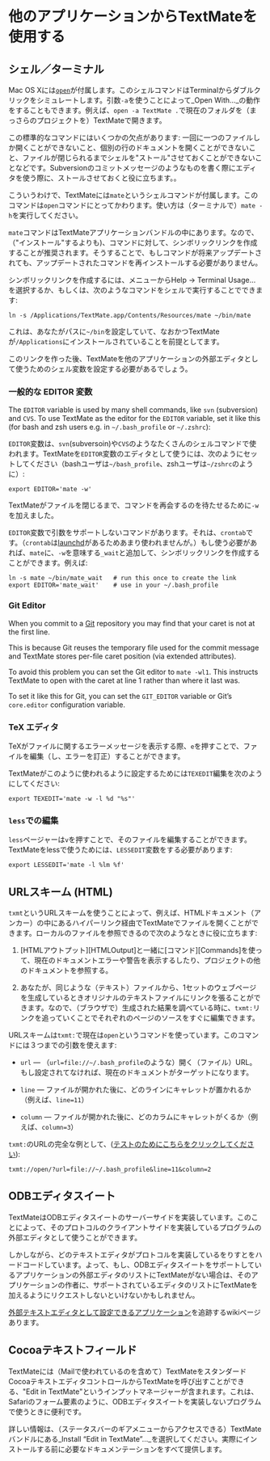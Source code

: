 # 他のアプリケーションからTextMateを使用する

## シェル／ターミナル

Mac OS Xには[`open`](http://developer.apple.com/documentation/Darwin/Reference/ManPages/man1/open.1.html)が付属します。このシェルコマンドはTerminalからダブルクリックをシミュレートします。引数`-a`を使うことによって_Open With…_の動作をすることもできます。例えば、`open -a TextMate .`で現在のフォルダを（まっさらのプロジェクトを）TextMateで開きます。

この標準的なコマンドにはいくつかの欠点があります: 一回に一つのファイルしか開くことができないこと、個別の行のドキュメントを開くことができないこと、ファイルが閉じられるまでシェルを"ストール"させておくことができないことなどです。Subversionのコミットメッセージのようなものを書く際にエディタを使う際に、ストールさせておくと役に立ちます。。

こういうわけで、TextMateには`mate`というシェルコマンドが付属します。このコマンドは`open`コマンドにとってかわります。使い方は（ターミナルで）`mate -h`を実行してください。

`mate`コマンドはTextMateアプリケーションバンドルの中にあります。なので、（"インストール"するよりも)、コマンドに対して、シンボリックリンクを作成することが推奨されます。そうすることで、もしコマンドが将来アップデートされても、アップデートされたコマンドを再インストールする必要がありません。

シンボリックリンクを作成するには、メニューからHelp &#x2192; Terminal Usage… を選択するか、もしくは、次のようなコマンドをシェルで実行することでできます:

    
    ln -s /Applications/TextMate.app/Contents/Resources/mate ~/bin/mate

これは、あなたがパスに`~/bin`を設定していて、なおかつTextMateが`/Applications`にインストールされていることを前提としてます。

このリンクを作った後、TextMateを他のアプリケーションの外部エディタとして使うためのシェル変数を設定する必要があるでしょう。

### 一般的な EDITOR 変数

The `EDITOR` variable is used by many shell commands, like `svn` (subversion) and `CVS`. To use TextMate as the editor for the `EDITOR` variable, set it like this (for bash and zsh users e.g. in `~/.bash_profile` or `~/.zshrc`):

`EDITOR`変数は、`svn`(subversoin)や`CVS`のようなたくさんのシェルコマンドで使われます。TextMateを`EDITOR`変数のエディタとして使うには、次のようにセットしてください（bashユーザは`~/bash_profile`、zshユーザは`~/zshrc`のように）:
    
    export EDITOR='mate -w'

TextMateがファイルを閉じるまで、コマンドを再会するのを待たせるために`-w`を加えました。

`EDITOR`変数で引数をサポートしないコマンドがあります。それは、`crontab`です。（`crontab`は[launchd](http://developer.apple.com/documentation/Darwin/Reference/ManPages/man8/launchd.8.html)があるためあまり使われませんが。）もし使う必要があれば、`mate`に、`-w`を意味する`_wait`と追加して、シンボリックリンクを作成することができます。例えば:
    
    ln -s mate ~/bin/mate_wait   # run this once to create the link
    export EDITOR='mate_wait'    # use in your ~/.bash_profile

### Git Editor

When you commit to a [Git][] repository you may find that your caret is not at the first line.

This is because Git reuses the temporary file used for the commit message and TextMate stores per-file caret position (via extended attributes).

To avoid this problem you can set the Git editor to `mate -wl1`. This instructs TextMate to open with the caret at line 1 rather than where it last was.

To set it like this for Git, you can set the `GIT_EDITOR` variable or Git’s `core.editor` configuration variable.

[Git]: http://git.or.cz/ "Git - Fast Version Control System"

### TeX エディタ

TeXがファイルに関するエラーメッセージを表示する際、`e`を押すことで、ファイルを編集（し、エラーを訂正）することができます。

TextMateがこのように使われるように設定するためには`TEXEDIT`編集を次のようにしてください:

    export TEXEDIT='mate -w -l %d "%s"'

### `less`での編集

`less`ページャーは`v`を押すことで、そのファイルを編集することができます。TextMateをlessで使うためには、`LESSEDIT`変数をする必要があります:

    
    export LESSEDIT='mate -l %lm %f'


## URLスキーム (HTML)

`txmt`というURLスキームを使うことによって、例えば、HTMLドキュメント（アンカー）の中にあるハイパーリンク経由でTextMateでファイルを開くことができます。ローカルのファイルを参照できるので次のようなときに役に立ちます:

 1. [HTMLアウトプット][HTMLOutput]と一緒に[コマンド][Commands]を使って、現在のドキュメントエラーや警告を表示するしたり、プロジェクトの他のドキュメントを参照する。

 2. あなたが、同じような（テキスト）ファイルから、1セットのウェブページを生成しているときオリジナルのテキストファイルにリンクを張ることができます。なので、（ブラウザで）生成された結果を調べている時に、`txmt:`リンクを追っていくことでそれぞれのページのソースをすぐに編集できます。

URLスキームは`txmt:`で現在は`open`というコマンドを使っています。このコマンドには３つまでの引数を使えます:

 * `url` — （`url=file://~/.bash_profile`のような）開く（ファイル）URL。もし設定されてなければ、現在のドキュメントがターゲットになります。

 * `line` — ファイルが開かれた後に、どのラインにキャレットが置かれるか（例えば、`line=11`）
 
 * `column` — ファイルが開かれた後に、どのカラムにキャレットがくるか（例えば、`column=3`）

`txmt:`のURLの完全な例として、([テストのためにこちらをクリックしてください](txmt://open/?url=file://~/.bash_profile&line=11&column=2)):

    txmt://open/?url=file://~/.bash_profile&line=11&column=2

## ODBエディタスイート

TextMateはODBエディタスイートのサーバーサイドを実装しています。このことによって、そのプロトコルのクライアントサイドを実装しているプログラムの外部エディタとして使うことができます。

しかしながら、どのテキストエディタがプロトコルを実装しているをりすとをハードコードしています。よって、もし、ODBエディタスイートをサポートしているアプリケーションの外部エディタのリストにTextMateがない場合は、そのアプリケーションの作者に、サポートされているエディタのリストにTextMateを加えるようにリクエストしないといけないかもしれません。

[外部テキストエディタとして設定できるアプリケーション](http://macromates.com/wiki/Main/TextMateAwarePrograms)を追跡するwikiページあります。

## Cocoaテキストフィールド

TextMateには（Mailで使われているのを含めて）TextMateをスタンダードCocoaテキストエディタコントロールからTextMateを呼び出すことができる、"Edit in TextMate"というインプットマネージャーが含まれます。これは、Safariのフォーム要素のように、ODBエディタスイートを実装しないプログラムで使うときに便利です。

詳しい情報は、（ステータスバーのギアメニューからアクセスできる）TextMateバンドルにある_Install “Edit in TextMate”…_を選択してください。実際にインストールする前に必要なドキュメンテーションをすべて提供します。